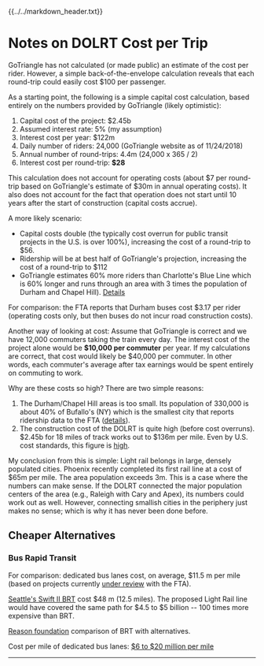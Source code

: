 {{../../markdown_header.txt}}

# Notes on DOLRT Cost per Trip

GoTriangle has not calculated (or made public) an estimate of the cost per rider. However, a simple back-of-the-envelope calculation reveals that each round-trip could easily cost $100 per passenger.

As a starting point, the following is a simple capital cost calculation, based entirely on the numbers provided by GoTriangle (likely optimistic):

1. Capital cost of the project: $2.45b
2. Assumed interest rate: 5% (my assumption)
3. Interest cost per year: $122m
2. Daily number of riders: 24,000 (GoTriangle website as of 11/24/2018)
3. Annual number of round-trips: 4.4m (24,000 x 365 / 2)
4. Interest cost per round-trip: **$28**

This calculation does not account for operating costs (about $7 per round-trip based on GoTriangle's estimate of $30m in annual operating costs). It also does not account for the fact that operation does not start until 10 years after the start of construction (capital costs accrue).

A more likely scenario: 

* Capital costs double (the typically cost overrun for public transit projects in the U.S. is over 100%), increasing the cost of a round-trip to $56.
* Ridership will be at best half of GoTriangle's projection, increasing the cost of a round-trip to $112
* 	GoTriangle estimates 60% more riders than Charlotte's Blue Line which is 60% longer and runs through an area with 3 times the population of Durham and Chapel Hill). [Details](ridership.html)

For comparison: the FTA reports that Durham buses cost $3.17 per rider (operating costs only, but then buses do not incur road construction costs).

Another way of looking at cost: Assume that GoTriangle is correct and we have 12,000 commuters taking the train every day. The interest cost of the project alone would be **$10,000 per commuter** per year. If my calculations are correct, that cost would likely be $40,000 per commuter. In other words, each commuter's average after tax earnings would be spent entirely on commuting to work.

Why are these costs so high? There are two simple reasons:

1. The Durham/Chapel Hill areas is too small. Its population of 330,000 is about 40% of Bufallo's (NY) which is the smallest city that reports ridership data to the FTA ([details](ridership.html)).
2. The construction cost of the DOLRT is quite high (before cost overruns). $2.45b for 18 miles of track works out to $136m per mile. Even by U.S. cost standards, this figure is [high](https://www.citylab.com/transportation/2018/01/why-its-so-expensive-to-build-urban-rail-in-the-us/551408/). 

My conclusion from this is simple: Light rail belongs in large, densely populated cities. Phoenix recently completed its first rail line at a cost of $65m per mile. The area population exceeds 3m. This is a case where the numbers can make sense. If the DOLRT connected the major population centers of the area (e.g., Raleigh with Cary and Apex), its numbers could work out as well. However, connecting smallish cities in the periphery just makes no sense; which is why it has never been done before.

## Cheaper Alternatives

### Bus Rapid Transit

For comparison: dedicated bus lanes cost, on average, $11.5 m per mile (based on projects currently [under review](https://ti.org/antiplanner/?p=14829) with the FTA).

[Seattle's Swift II BRT](http://www.soundtransitrevealed.com/platform) cost $48 m (12.5 miles). The proposed Light Rail line would have covered the same path for $4.5 to $5 billion -- 100 times more expensive than BRT.

[Reason foundation](https://reason.org/wp-content/uploads/files/bus_rapid_transit_and_managed_lanes.pdf) comparison of BRT with alternatives.

Cost per mile of dedicated bus lanes: [$6 to $20 million per mile](https://onlinepubs.trb.org/onlinepubs/tcrp/tcrp_rpt_90v1c2.pdf)

----------------